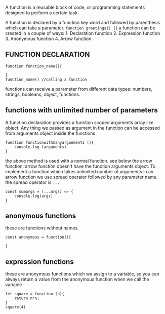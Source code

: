 A function is a reusable block of code, or programming statements designed to perform a certain task.

A function is declared by a function key word and followed by parenthesis which can take a parameter.
    `function greetings() {}`
a function can be created in a couple of ways:
    1. Declaration function
    2. Expression function
    3. Anonymous function
    4. Arrow function

## FUNCTION DECLARATION
```
function function_name(){

}
function_name() //calling a function
```

functions can receive a parameter from different data types: numbers, strings, booleans, object, functions.

## functions with unlimited number of parameters
A function declaration provides a function scoped arguments array like object. Any thing we passed as argument in the function can be accessed from arguments object inside the functions
```
function functionwithmanyarguements (){
    console.log (arguments)
}
```
the above method is used with a normal function.
see below the arrow function:
arrow function doesn't have the function arguments object. To implement a function which takes unlimited number of arguments in an arrow function we use spread operator followed by any parameter name. 
the spread operator is `...`
```
const sumargs = (...args) => {
    console.log(args)
}
```
## anonymous functions
these are functions without names.
```
const anonymous = function(){

}
```

## expression functions
these are anonymous functions which we assign to a variable, so you can always return a value from the anonymous function when we call the variable
```
let square = function (n){
    return n*n;
}
square(4)
```

